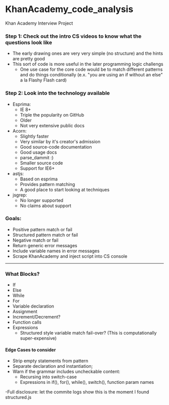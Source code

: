 KhanAcademy_code_analysis
=========================

Khan Academy Interview Project

### Step 1: Check out the intro CS videos to know what the questions look like
- The early drawing ones are very very simple (no structure) and the hints are pretty good
- This sort of code is more useful in the later programming logic challengs
  - One use case for the core code would be to match different patterns and do things conditionally (e.x. "you are using an if without an else" a la Flashy Flash card)
  
### Step 2: Look into the technology available
- Esprima:
  - IE 8+
  - Triple the popularity on GitHub
  - Older
  - Not very extensive public docs
- Acorn: 
  - Slightly faster
  - Very similar by it's creator's admission
  - Good source-code documentation
  - Good usage docs
  - parse_dammit :)
  - Smaller source code
  - Support for IE6+
- astjs:
  - Based on esprima
  - Provides pattern matching
  - A good place to start looking at techniques
- jsgrep:
  - No longer supported
  - No claims about support
  
### Goals:
- Positive pattern match or fail
- Structured pattern match or fail
- Negative match or fail
- Return generic error messages
- Include variable names in error messages
- Scrape KhanAcademy and inject script into CS console


-----------------------------
### What Blocks?
- If
- Else
- While
- For
- Variable declaration
- Assignment
- Increment/Decrement?
- Function calls
- Expressions
  - Structured style variable match fail-over? (This is computationally super-expensive)


#### Edge Cases to consider
- Strip empty statements from pattern
- Separate declaration and instantiation;
- Warn if the grammar includes uncheckable content:
    - Recursing into switch-case
    - Expressions in if(), for(), while(), switch(), function param names

-Full disclosure: let the commite logs show this is the moment I found structured.js
